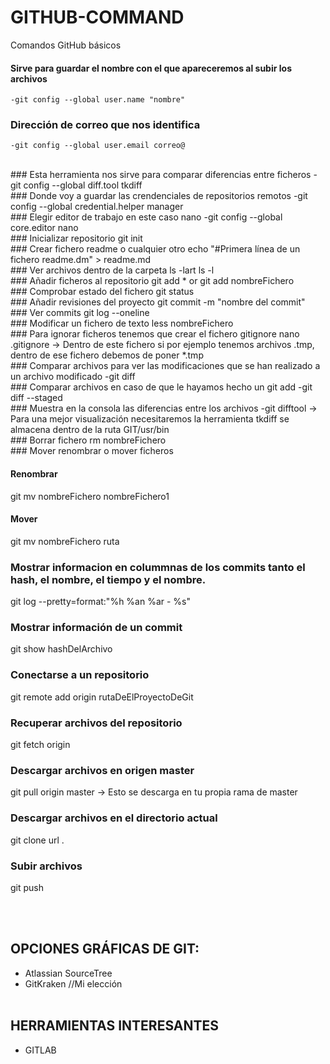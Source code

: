 # GITHUB-COMMAND
Comandos GitHub básicos

#### Sirve para guardar el nombre con el que apareceremos al subir los archivos
``
-git config --global user.name "nombre"
``
<br />
### Dirección de correo que nos identifica
```
-git config --global user.email correo@
```
<br />
### Esta herramienta nos sirve para comparar diferencias entre ficheros
-git config --global diff.tool tkdiff        
<br />
### Donde voy a guardar las crendenciales de repositorios remotos
-git config --global credential.helper manager      
<br />
### Elegir editor de trabajo en este caso nano
-git config --global core.editor nano        
<br />
### Inicializar repositorio
git init 				     
<br />
### Crear fichero readme o cualquier otro
echo "#Primera línea de un fichero readme.dm" > readme.md	
<br />
### Ver archivos dentro de la carpeta
ls -lart
ls -l
<br />
### Añadir ficheros al repositorio
git add * or git add nombreFichero
<br />
### Comprobar estado del fichero
git status
<br />
### Añadir revisiones del proyecto
git commit -m "nombre del commit"
<br />
### Ver commits
git log --oneline
<br />
### Modificar un fichero de texto
less nombreFichero
<br />
### Para ignorar ficheros tenemos que crear el fichero gitignore
nano .gitignore -> Dentro de este fichero si por ejemplo tenemos archivos .tmp, dentro de ese fichero debemos de poner *.tmp
<br />
### Comparar archivos para ver las modificaciones que se han realizado a un archivo modificado
-git diff
<br />
### Comparar archivos en caso de que le hayamos hecho un git add 
-git diff --staged
<br />
### Muestra en la consola las diferencias entre los archivos
-git difftool  -> Para una mejor visualización necesitaremos la herramienta tkdiff  se almacena dentro de la ruta GIT/usr/bin
<br />
### Borrar fichero
rm nombreFichero
<br />
### Mover renombrar o mover ficheros

#### Renombrar
git mv nombreFichero nombreFichero1
<br />
#### Mover
git mv nombreFichero ruta
<br />
### Mostrar informacion en colummnas de los commits tanto el hash, el nombre, el tiempo y el nombre.
git log --pretty=format:"%h %an %ar - %s"
<br />
### Mostrar información de un commit
git show hashDelArchivo
<br />
### Conectarse a un repositorio
git remote add origin rutaDeElProyectoDeGit
<br />
### Recuperar archivos del repositorio
git fetch origin
<br />
### Descargar archivos en origen master
git pull origin master -> Esto se descarga en tu propia rama de master

### Descargar archivos en el directorio actual
git clone url .

### Subir archivos 
git push 

<br /><br />
## OPCIONES GRÁFICAS DE GIT:
- Atlassian SourceTree
- GitKraken	//Mi elección
<br /><br />	 	 	 	 	 
					 
## HERRAMIENTAS INTERESANTES 
- GITLAB

